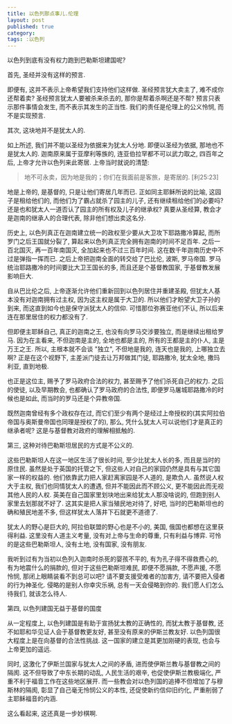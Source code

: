 ```yaml
---
title: 以色列那点事儿.伦理
layout: post
published: true
category:
tags: :以色列
---
```


以色列到底有没有权力跑到巴勒斯坦建国呢?

首先, 圣经并没有这样的预言.

即便有, 这并不表示上帝希望我们支持他们这样做. 圣经预言犹大卖主了, 难不成你还帮着卖? 圣经预言犹太人要被杀来杀去的, 那你是帮着杀啊还是不帮? 预言只表示那件事情会发生, 而不表示其发生的正当性. 我们的责任是伦理上的公义怜悯, 而不是实现预言.

其次, 这块地并不是犹太人的.

如上所述, 我们并不能以圣经为依据来为犹太人分地. 即便以圣经为依据, 那地也不是犹太人的. 迦南原来属于亚摩利等族的, 连亚伯拉罕都不可以武力取之, 四百年之后, 上帝才允许以色列来此寄居. 上帝当时就说的清楚:

>地不可永卖，因为地是我的；你们在我面前是客旅，是寄居的. [利25:23]

地是上帝的, 是基督的, 只是让他们寄居几年而已. 正如同主耶稣所说的比喻, 这园子是租给他们的, 而他们为了霸占就杀了园主的儿子, 还有继续租给他们的必要吗? 还是也和犹太人一道否认了园主的所有权及儿子的继承权? 真要从圣经算, 教会才是迦南的继承人的合理代表, 除非他们想出卖这名分.

历史上, 以色列真正在迦南建立统一的政权至少要从大卫攻下耶路撒冷算起, 而所罗门之后王国就分裂了, 算起来以色列真正完全拥有迦南的时间不足百年. 之后一百北国灭, 再一百年南国灭, 全加起来也不过三百年时间. 这在数千年迦南历史中不过是弹指一挥而已. 之后上帝把迦南全面的转交给了巴比伦, 波斯, 罗马帝国. 罗马统治耶路撒冷的时间要比大卫王国长的多, 而且还是个基督教国家, 于基督教发展影响巨大.

自从巴比伦之后, 上帝逐渐允许他们重新回到以色列居住并重建圣殿, 但犹太人基本没有对迦南拥有过主权, 因为这主权是属于大卫的. 所以他们才盼望大卫子孙的到来, 而这直到如今也是保守派犹太人的信仰. 可惜那位弥赛亚他们不认, 所以后来连在那里居住的权力都没有了.

但即便主耶稣自己, 真正的迦南之王, 也没有向罗马交涉要独立, 而是继续出租给罗马. 因为在主看来, 不但迦南是主的, 全地也都是主的, 所有的王都是主的仆人, 主是万王之王. 所以, 主根本就不会谈 "独立", 不但地是我的, 连天也是我的, 上哪独立去啊? 正是在这个视野下, 主差派门徒去让万邦做其门徒, 耶路撒冷, 犹太全地, 撒玛利亚, 直到地极.

也正是这位主, 赐予了罗马政府合法的权力, 甚至赐予了他们杀死自己的权力. 之后的使徒, 以及早期教会, 也都确认了罗马政府的合法性, 即便罗马屠城耶路撒冷的时候也是如此, 而当时的罗马还是个异教帝国.

既然迦南曾经有多个政权存在过, 而它们至少有两个是经过上帝授权的(其实阿拉伯帝国与奥斯曼帝国也同理是授权了的), 那么, 凭什么犹太人可以说他们才是真正的继承者呢? 这是与基督教对政府的理解相抵触的.

第三, 这种对待巴勒斯坦居民的方式是不公义的.

这些巴勒斯坦人在这一地区生活了很长时间, 至少比犹太人长的多, 而且是当时的原住民. 虽然是处于英国的托管之下, 但这些人对自己的家园仍然是具有与其它国家一样的权益的. 他们依靠武力把人家赶离家园是不人道的, 是欺负人. 虽然说人权大于主权, 我们也同情犹太人的遭遇, 但并不能因此而不顾公义, 更不能因此而无视其他人民的人权. 英美在自己国家里划块地出来给犹太人那没啥说的, 但跑到别人家里去划那就不好了. 这其实是把人家当殖民地对待了, 好吧, 当时的巴勒斯坦也的确和殖民地差不多, 但这样犹太人落井下石就更不道德了.

犹太人的野心是巨大的, 阿拉伯联盟的野心也是不小的, 美国, 俄国也都想在这里获得利益. 这里没有人道主义考量, 没有对上帝与生命的尊重, 只有利益与博弈. 可怜的是这些巴勒斯坦人, 没有土地, 没有国家, 没有朋友.

我听到过有为当初以色列入迦南时杀死的婴孩不平的, 有为孔子得不得救费心的, 有为地震什么的捐款的, 但对于这些巴勒斯坦难民, 即便不愿捐款, 不愿声援, 不愿怜悯, 那闭上眼睛装看不到总可以吧? 请不要支援受难者的加害方, 请不要把入侵者的行为神圣化. 侵略的是别人你幸灾乐祸, 总有一天会侵略到你的. 我们愿人们怎么待我们, 就该怎么待人.

第四, 以色列建国无益于基督的国度

从一定程度上, 以色列建国是有助于宣扬犹太教的正确性的, 而犹太教于基督教, 还不如耶和华见证人会于基督教更友好, 甚至没有原来的伊斯兰教友好. 以色列国很大程度上是在向基督的合法性挑战. 这一国家的建立是其更加刚硬的表现, 也会与上帝更加的遥远.

同时, 这激化了伊斯兰国家与犹太人之间的矛盾, 进而使伊斯兰教与基督教之间的隔阂. 这不但导致了中东长期的动乱, 人民生活的艰辛, 也促使伊斯兰教极端化, 严重不利于福音工作在这些地区展开. 而一些教会对以色列国的追捧不但增加了与穆斯林的隔阂, 彰显了自己毫无怜悯公义的本性, 还促使新约信仰旧约化, 严重削弱了主耶稣福音的内涵.

这么看起来, 这还真是一步妙棋啊.
